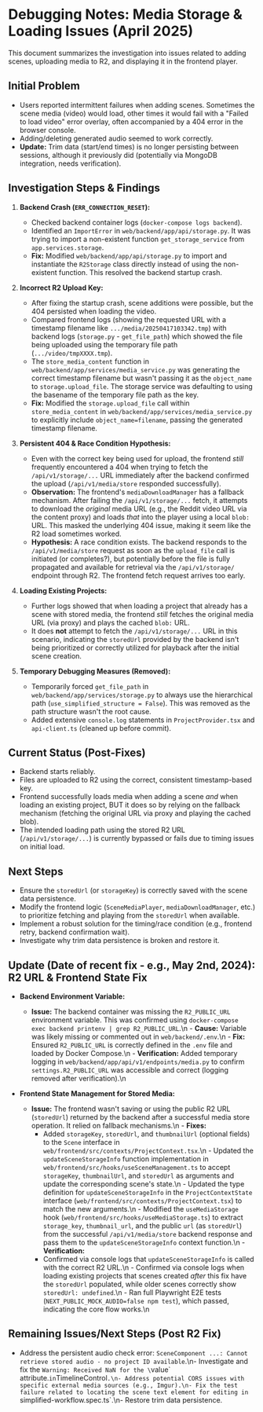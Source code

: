 # Debugging Notes: Media Storage & Loading Issues (April 2025)

This document summarizes the investigation into issues related to adding scenes, uploading media to R2, and displaying it in the frontend player.

## Initial Problem

- Users reported intermittent failures when adding scenes. Sometimes the scene media (video) would load, other times it would fail with a "Failed to load video" error overlay, often accompanied by a 404 error in the browser console.
- Adding/deleting generated audio seemed to work correctly.
- **Update:** Trim data (start/end times) is no longer persisting between sessions, although it previously did (potentially via MongoDB integration, needs verification).

## Investigation Steps & Findings

1.  **Backend Crash (`ERR_CONNECTION_RESET`):**
    - Checked backend container logs (`docker-compose logs backend`).
    - Identified an `ImportError` in `web/backend/app/api/storage.py`. It was trying to import a non-existent function `get_storage_service` from `app.services.storage`.
    - **Fix:** Modified `web/backend/app/api/storage.py` to import and instantiate the `R2Storage` class directly instead of using the non-existent function. This resolved the backend startup crash.

2.  **Incorrect R2 Upload Key:**
    - After fixing the startup crash, scene additions were possible, but the 404 persisted when loading the video.
    - Compared frontend logs (showing the requested URL with a timestamp filename like `.../media/20250417103342.tmp`) with backend logs (`storage.py` - `get_file_path`) which showed the file being uploaded using the temporary file path (`.../video/tmpXXXX.tmp`).
    - The `store_media_content` function in `web/backend/app/services/media_service.py` was generating the correct timestamp filename but wasn't passing it as the `object_name` to `storage.upload_file`. The storage service was defaulting to using the basename of the temporary file path as the key.
    - **Fix:** Modified the `storage.upload_file` call within `store_media_content` in `web/backend/app/services/media_service.py` to explicitly include `object_name=filename`, passing the generated timestamp filename.

3.  **Persistent 404 & Race Condition Hypothesis:**
    - Even with the correct key being used for upload, the frontend *still* frequently encountered a 404 when trying to fetch the `/api/v1/storage/...` URL immediately after the backend confirmed the upload (`/api/v1/media/store` responded successfully).
    - **Observation:** The frontend's `mediaDownloadManager` has a fallback mechanism. After failing the `/api/v1/storage/...` fetch, it attempts to download the *original* media URL (e.g., the Reddit video URL via the content proxy) and loads *that* into the player using a local `blob:` URL. This masked the underlying 404 issue, making it seem like the R2 load sometimes worked.
    - **Hypothesis:** A race condition exists. The backend responds to the `/api/v1/media/store` request as soon as the `upload_file` call is initiated (or completes?), but potentially before the file is fully propagated and available for retrieval via the `/api/v1/storage/` endpoint through R2. The frontend fetch request arrives too early.

4.  **Loading Existing Projects:**
    - Further logs showed that when loading a project that already has a scene with stored media, the frontend *still* fetches the original media URL (via proxy) and plays the cached `blob:` URL.
    - It does **not** attempt to fetch the `/api/v1/storage/...` URL in this scenario, indicating the `storedUrl` provided by the backend isn't being prioritized or correctly utilized for playback after the initial scene creation.

5.  **Temporary Debugging Measures (Removed):**
    - Temporarily forced `get_file_path` in `web/backend/app/services/storage.py` to always use the hierarchical path (`use_simplified_structure = False`). This was removed as the path structure wasn't the root cause.
    - Added extensive `console.log` statements in `ProjectProvider.tsx` and `api-client.ts` (cleaned up before commit).

## Current Status (Post-Fixes)

- Backend starts reliably.
- Files are uploaded to R2 using the correct, consistent timestamp-based key.
- Frontend successfully loads media when adding a scene *and* when loading an existing project, BUT it does so by relying on the fallback mechanism (fetching the original URL via proxy and playing the cached blob).
- The intended loading path using the stored R2 URL (`/api/v1/storage/...`) is currently bypassed or fails due to timing issues on initial load.

## Next Steps

- Ensure the `storedUrl` (or `storageKey`) is correctly saved with the scene data persistence.
- Modify the frontend logic (`SceneMediaPlayer`, `mediaDownloadManager`, etc.) to prioritize fetching and playing from the `storedUrl` when available.
- Implement a robust solution for the timing/race condition (e.g., frontend retry, backend confirmation wait).
- Investigate why trim data persistence is broken and restore it.

## Update (Date of recent fix - e.g., May 2nd, 2024): R2 URL & Frontend State Fix

- **Backend Environment Variable:**
  - **Issue:** The backend container was missing the `R2_PUBLIC_URL` environment variable. This was confirmed using `docker-compose exec backend printenv | grep R2_PUBLIC_URL`.\n  - **Cause:** Variable was likely missing or commented out in `web/backend/.env`.\n  - **Fix:** Ensured `R2_PUBLIC_URL` is correctly defined in the `.env` file and loaded by Docker Compose.\n  - **Verification:** Added temporary logging in `web/backend/app/api/v1/endpoints/media.py` to confirm `settings.R2_PUBLIC_URL` was accessible and correct (logging removed after verification).\n

- **Frontend State Management for Stored Media:**
  - **Issue:** The frontend wasn't saving or using the public R2 URL (`storedUrl`) returned by the backend after a successful media store operation. It relied on fallback mechanisms.\n  - **Fixes:**
    - Added `storageKey`, `storedUrl`, and `thumbnailUrl` (optional fields) to the `Scene` interface in `web/frontend/src/contexts/ProjectContext.tsx`.\n    - Updated the `updateSceneStorageInfo` function implementation in `web/frontend/src/hooks/useSceneManagement.ts` to accept `storageKey`, `thumbnailUrl`, and `storedUrl` as arguments and update the corresponding scene's state.\n    - Updated the type definition for `updateSceneStorageInfo` in the `ProjectContextState` interface (`web/frontend/src/contexts/ProjectContext.tsx`) to match the new arguments.\n    - Modified the `useMediaStorage` hook (`web/frontend/src/hooks/useMediaStorage.ts`) to extract `storage_key`, `thumbnail_url`, and the public `url` (as `storedUrl`) from the successful `/api/v1/media/store` backend response and pass them to the `updateSceneStorageInfo` context function.\n  - **Verification:**
    - Confirmed via console logs that `updateSceneStorageInfo` is called with the correct R2 URL.\n    - Confirmed via console logs when loading existing projects that scenes created *after* this fix have the `storedUrl` populated, while older scenes correctly show `storedUrl: undefined`.\n    - Ran full Playwright E2E tests (`NEXT_PUBLIC_MOCK_AUDIO=false npm test`), which passed, indicating the core flow works.\n

## Remaining Issues/Next Steps (Post R2 Fix)

- Address the persistent audio check error: `SceneComponent ...: Cannot retrieve stored audio - no project ID available`.\n- Investigate and fix the `Warning: Received NaN for the \`value\` attribute.` in `TimelineControl`.\n- Address potential CORS issues with specific external media sources (e.g., Imgur).\n- Fix the test failure related to locating the scene text element for editing in `simplified-workflow.spec.ts`.\n- Restore trim data persistence. 